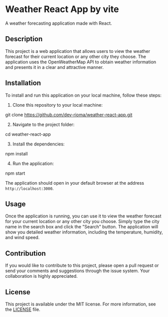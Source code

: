 # Weather React App by vite

A weather forecasting application made with React.

## Description

This project is a web application that allows users to view the weather forecast for their current location or any other city they choose. The application uses the OpenWeatherMap API to obtain weather information and presents it in a clear and attractive manner.

## Installation

To install and run this application on your local machine, follow these steps:

1. Clone this repository to your local machine:

  git clone https://github.com/dev-rioma/weather-react-app.git

2. Navigate to the project folder:

  cd weather-react-app


3. Install the dependencies:

  npm install


4. Run the application:

  npm start
  

The application should open in your default browser at the address `http://localhost:3000`.

## Usage

Once the application is running, you can use it to view the weather forecast for your current location or any other city you choose. Simply type the city name in the search box and click the "Search" button. The application will show you detailed weather information, including the temperature, humidity, and wind speed.

## Contribution

If you would like to contribute to this project, please open a pull request or send your comments and suggestions through the issue system. Your collaboration is highly appreciated.

## License

This project is available under the MIT license. For more information, see the [LICENSE](LICENSE) file.



